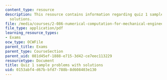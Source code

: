 ```yaml
---
content_type: resource
description: This resource contains information regarding quiz 1 sample problems with
  solutions.
file: /media/courses/2-086-numerical-computation-for-mechanical-engineers-fall-2012/0153abf4d67bbfd7788b8d608403e130_MIT2_086F12_quiz1_samples.pdf
file_type: application/pdf
learning_resource_types:
- Exams
ocw_type: OCWFile
parent_title: Exams
parent_type: CourseSection
parent_uid: 081d45ef-1888-e715-3d42-ce7eec113229
resourcetype: Document
title: Quiz 1 sample problems with solutions
uid: 0153abf4-d67b-bfd7-788b-8d608403e130
---
```

